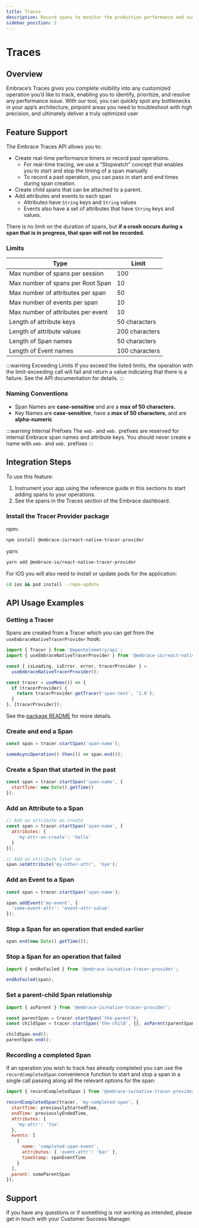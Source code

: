 ```yaml
---
title: Traces
description: Record spans to monitor the production performance and success rates of operations within your mobile app.
sidebar_position: 2
---
```


# Traces

## Overview

Embrace’s Traces gives you complete visibility into any customized operation you’d like to track, enabling you to identify, prioritize, and resolve any performance issue. With our tool, you can quickly spot any bottlenecks in your app’s architecture, pinpoint areas you need to troubleshoot with high precision, and ultimately deliver a truly optimized user

## Feature Support

The Embrace Traces API allows you to:

- Create real-time performance timers or record past operations.
  - For real-time tracing, we use a “Stopwatch” concept that enables you to start and stop the timing of a span manually
  - To record a past operation, you can pass in start and end times during span creation.
- Create child spans that can be attached to a parent.
- Add attributes and events to each span
  - Attributes have `String` keys and `String` values
  - Events also have a set of attributes that have `String` keys and values.

There is no limit on the duration of spans, but **if a crash occurs during a span that is in progress, that span will not be recorded.**

### Limits

| Type                               | Limit          |
| ---------------------------------- | -------------- |
| Max number of spans per session    | 100            |
| Max number of spans per Root Span  | 10             |
| Max number of attributes per span  | 50             |
| Max number of events per span      | 10             |
| Max number of attributes per event | 10             |
| Length of attribute keys           | 50 characters  |
| Length of attribute values         | 200 characters |
| Length of Span names               | 50 characters  |
| Length of Event names              | 100 characters |

:::warning Exceeding Limits
If you exceed the listed limits, the operation with the limit-exceeding call will fail and return a value indicating that there is a failure. See the API documentation for details.
:::

### Naming Conventions

- Span Names are **case-sensitive** and are a **max of 50 characters.**
- Key Names are **case-sensitive**, have a **max of 50 characters**, and are **alpha-numeric**

:::warning Internal Prefixes
The `emb-` and `emb.` prefixes are reserved for internal Embrace span names and attribute keys. You should never create a name with `emb-` and `emb.` prefixes
:::

## Integration Steps

To use this feature:

1. Instrument your app using the reference guide in this sections to start adding spans to your operations.
2. See the spans in the Traces section of the Embrace dashboard.

### Install the Tracer Provider package

npm:

```sh
npm install @embrace-io/react-native-tracer-provider
```

yarn:

```sh
yarn add @embrace-io/react-native-tracer-provider
```

For iOS you will also need to install or update pods for the application:

```sh
cd ios && pod install --repo-update
```

## API Usage Examples

### Getting a Tracer

Spans are created from a Tracer which you can get from the `useEmbraceNativeTracerProvider` hook:

```javascript
import { Tracer } from '@opentelemetry/api';
import { useEmbraceNativeTracerProvider } from '@embrace-io/react-native-tracer-provider';

const { isLoading, isError, error, tracerProvider } =
  useEmbraceNativeTracerProvider();

const tracer = useMemo(() => {
  if (tracerProvider) {
    return tracerProvider.getTracer('span-test', '1.0');
  }
}, [tracerProvider]);
```

See the [package README](https://github.com/embrace-io/embrace-react-native-sdk/tree/main/packages/react-native-tracer-provider)
for more details.

### Create and end a Span

```javascript
const span = tracer.startSpan('span-name');

someAsyncOperation().then(() => span.end());
```

### Create a Span that started in the past

```javascript
const span = tracer.startSpan('span-name', {
  startTime: new Date().getTime()
});
```

### Add an Attribute to a Span

```javascript
// Add an attribute on create
const span = tracer.startSpan('span-name', {
  attributes: {
    'my-attr-on-create': 'hello'
  }
});

// Add an attribute later on
span.setAttribute('my-other-attr', 'bye');
```

### Add an Event to a Span

```javascript
const span = tracer.startSpan('span-name');

span.addEvent('my-event', {
  'some-event-attr': 'event-attr-value'
});
```

### Stop a Span for an operation that ended earlier

```javascript
span.end(new Date().getTime());
```

### Stop a Span for an operation that failed

```javascript
import { endAsFailed } from '@embrace-io/native-tracer-provider';

endAsFailed(span);
```

### Set a parent-child Span relationship

```javascript
import { asParent } from '@embrace-io/native-tracer-provider';

const parentSpan = tracer.startSpan('the-parent');
const childSpan = tracer.startSpan('the-child', {}, asParent(parentSpan));

childSpan.end();
parentSpan.end();
```

### Recording a completed Span

If an operation you wish to track has already completed you can use the `recordCompletedSpan` convenience function to
start and stop a span in a single call passing along all the relevant options for the span:

```javascript
import { recordCompletedSpan } from '@embrace-io/native-tracer-provider';

recordCompletedSpan(tracer, 'my-completed-span', {
  startTime: previouslyStartedTime,
  endTime: previouslyEndedTime,
  attributes: {
    'my-attr': 'foo'
  },
  events: [
    {
      name: 'completed-span-event',
      attributes: { 'event-attr': 'bar' },
      timeStamp: spanEventTime
    }
  ],
  parent: someParentSpan
});
```

## Support

If you have any questions or if something is not working as intended, please get in touch with your Customer Success Manager.
